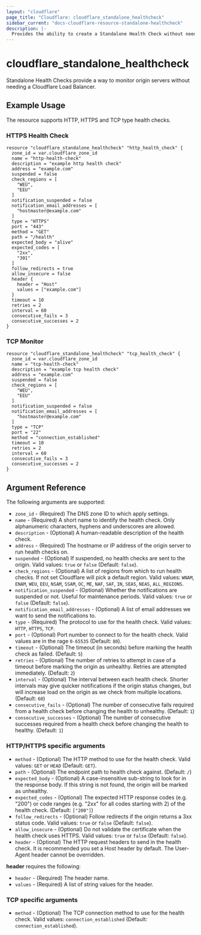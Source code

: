 ```yaml
---
layout: "cloudflare"
page_title: "Cloudflare: cloudflare_standalone_healthcheck"
sidebar_current: "docs-cloudflare-resource-standalone-healthcheck"
description: |-
  Provides the ability to create a Standalone Health Check without needing a Cloudflare Load Balancer.
---
```


# cloudflare_standalone_healthcheck

Standalone Health Checks provide a way to monitor origin servers without needing a Cloudflare Load Balancer. 

## Example Usage

The resource supports HTTP, HTTPS and TCP type health checks.

### HTTPS Health Check
```hcl
resource "cloudflare_standalone_healthcheck" "http_health_check" {
  zone_id = var.cloudflare_zone_id
  name = "http-health-check"
  description = "example http health check"
  address = "example.com"
  suspended = false
  check_regions = [
    "WEU",
    "EEU"
  ]
  notification_suspended = false
  notification_email_addresses = [
    "hostmaster@example.com"
  ]
  type = "HTTPS"
  port = "443"
  method = "GET"
  path = "/health"
  expected_body = "alive"
  expected_codes = [
    "2xx",
    "301"
  ]
  follow_redirects = true
  allow_insecure = false
  header {
    header = "Host"
    values = ["example.com"]
  }
  timeout = 10
  retries = 2
  interval = 60
  consecutive_fails = 3
  consecutive_successes = 2
}
```

### TCP Monitor
```hcl
resource "cloudflare_standalone_healthcheck" "tcp_health_check" {
  zone_id = var.cloudflare_zone_id
  name = "tcp-health-check"
  description = "example tcp health check"
  address = "example.com"
  suspended = false
  check_regions = [
    "WEU",
    "EEU"
  ]
  notification_suspended = false
  notification_email_addresses = [
    "hostmaster@example.com"
  ]
  type = "TCP"
  port = "22"
  method = "connection_established"
  timeout = 10
  retries = 2
  interval = 60
  consecutive_fails = 3
  consecutive_successes = 2
}
```

## Argument Reference

The following arguments are supported:

* `zone_id` - (Required) The DNS zone ID to which apply settings.
* `name` - (Required) A short name to identify the health check. Only alphanumeric characters, hyphens and underscores are allowed.
* `description` - (Optional) A human-readable description of the health check.
* `address` - (Required) The hostname or IP address of the origin server to run health checks on.
* `suspended` - (Optional) If suspended, no health checks are sent to the origin. Valid values: `true` or `false` (Default: `false`).
* `check_regions` - (Optional) A list of regions from which to run health checks. If not set Cloudflare will pick a default region. Valid values: `WNAM`, `ENAM`, `WEU`, `EEU`, `NSAM`, `SSAM`, `OC`, `ME`, `NAF`, `SAF`, `IN`, `SEAS`, `NEAS`, `ALL_REGIONS`.
* `notification_suspended` - (Optional) Whether the notifications are suspended or not. Useful for maintenance periods. Valid values: `true` or `false` (Default: `false`).
* `notification_email_addresses` - (Optional) A list of email addresses we want to send the notifications to.
* `type` - (Required) The protocol to use for the health check. Valid values: `HTTP`, `HTTPS`, `TCP`.
* `port` - (Optional) Port number to connect to for the health check.  Valid values are in the rage `0-65535` (Default: `80`).
* `timeout` - (Optional) The timeout (in seconds) before marking the health check as failed. (Default: `5`)
* `retries` - (Optional) The number of retries to attempt in case of a timeout before marking the origin as unhealthy. Retries are attempted immediately. (Default: `2`)
* `interval` - (Optional) The interval between each health check. Shorter intervals may give quicker notifications if the origin status changes, but will increase load on the origin as we check from multiple locations. (Default: `60`)
* `consecutive_fails` - (Optional) The number of consecutive fails required from a health check before changing the health to unhealthy. (Default: `1`)
* `consecutive_successes` - (Optional) The number of consecutive successes required from a health check before changing the health to healthy. (Default: `1`)

### HTTP/HTTPS specific arguments
* `method` - (Optional) The HTTP method to use for the health check. Valid values: `GET` or `HEAD` (Default: `GET`).
* `path` - (Optional) The endpoint path to health check against. (Default: `/`)
* `expected_body` - (Optional) A case-insensitive sub-string to look for in the response body. If this string is not found, the origin will be marked as unhealthy.
* `expected_codes` - (Optional) The expected HTTP response codes (e.g. "200") or code ranges (e.g. "2xx" for all codes starting with 2) of the health check. (Default: `["200"]`)
* `follow_redirects` - (Optional) Follow redirects if the origin returns a 3xx status code. Valid values: `true` or `false` (Default: `false`).
* `allow_insecure` - (Optional) Do not validate the certificate when the health check uses HTTPS. Valid values: `true` or `false` (Default: `false`).
* `header` - (Optional) The HTTP request headers to send in the health check. It is recommended you set a Host header by default. The User-Agent header cannot be overridden.

**header** requires the following:

* `header` - (Required) The header name.
* `values` - (Required) A list of string values for the header.

### TCP specific arguments
* `method` - (Optional) The TCP connection method to use for the health check. Valid values: `connection_established` (Default: `connection_established`).